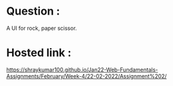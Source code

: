 # Question :
A UI for rock, paper scissor.
# Hosted link :
https://shraykumar100.github.io/Jan22-Web-Fundamentals-Assignments/February/Week-4/22-02-2022/Assignment%202/